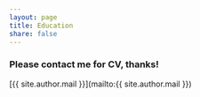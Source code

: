```yaml
---
layout: page
title: Education
share: false
---
```


### Please contact me for CV, thanks!

[{{ site.author.mail }}](mailto:{{ site.author.mail }})
